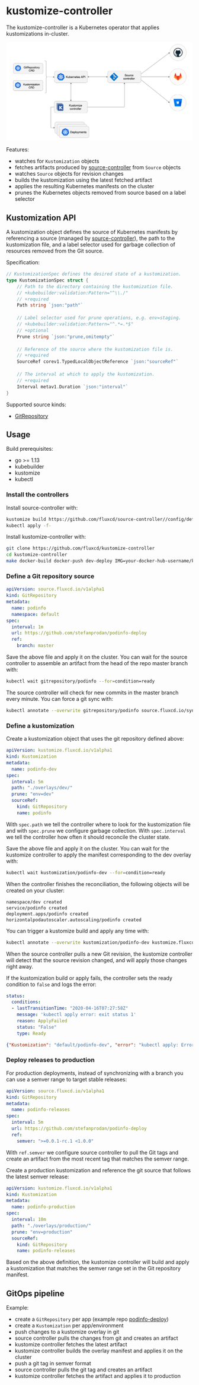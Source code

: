 # kustomize-controller

The kustomize-controller is a Kubernetes operator that applies kustomizations in-cluster.

![overview](docs/diagrams/fluxcd-kustomize-source-controllers.png)

Features:
* watches for `Kustomization` objects
* fetches artifacts produced by [source-controller](https://github.com/fluxcd/source-controller) from `Source` objects 
* watches `Source` objects for revision changes 
* builds the kustomization using the latest fetched artifact
* applies the resulting Kubernetes manifests on the cluster
* prunes the Kubernetes objects removed from source based on a label selector

## Kustomization API

A kustomization object defines the source of Kubernetes manifests by referencing a source
(managed by [source-controller](https://github.com/fluxcd/source-controller)),
the path to the kustomization file, 
and a label selector used for garbage collection of resources removed from the Git source.

Specification:

```go
// KustomizationSpec defines the desired state of a kustomization.
type KustomizationSpec struct {
	// Path to the directory containing the kustomization file.
	// +kubebuilder:validation:Pattern="^\\./"
	// +required
	Path string `json:"path"`

	// Label selector used for prune operations, e.g. env=staging.
	// +kubebuilder:validation:Pattern="^.*=.*$"
	// +optional
	Prune string `json:"prune,omitempty"`

	// Reference of the source where the kustomization file is.
	// +required
	SourceRef corev1.TypedLocalObjectReference `json:"sourceRef"`

	// The interval at which to apply the kustomization.
	// +required
	Interval metav1.Duration `json:"interval"`
}
```

Supported source kinds:
* [GitRepository](https://github.com/fluxcd/source-controller/blob/master/docs/spec/v1alpha1/gitrepositories.md)

## Usage

Build prerequisites:
* go >= 1.13
* kubebuilder
* kustomize
* kubectl

### Install the controllers

Install source-controller with:

```bash
kustomize build https://github.com/fluxcd/source-controller//config/default?ref=v0.0.1-alpha.1 \
kubectl apply -f-
```

Install kustomize-controller with:

```bash
git clone https://github.com/fluxcd/kustomize-controller
cd kustomize-controller
make docker-build docker-push dev-deploy IMG=your-docker-hub-username/kustomize-controller:test
```

### Define a Git repository source

```yaml
apiVersion: source.fluxcd.io/v1alpha1
kind: GitRepository
metadata:
  name: podinfo
  namespace: default
spec:
  interval: 1m
  url: https://github.com/stefanprodan/podinfo-deploy
  ref:
    branch: master
```

Save the above file and apply it on the cluster.
You can wait for the source controller to assemble an artifact from the head of the repo master branch with:

```bash
kubectl wait gitrepository/podinfo --for=condition=ready
```

The source controller will check for new commits in the master branch every minute. You can force a git sync with:

```bash
kubectl annotate --overwrite gitrepository/podinfo source.fluxcd.io/syncAt="$(date +%s)"
```

### Define a kustomization

Create a kustomization object that uses the git repository defined above:

```yaml
apiVersion: kustomize.fluxcd.io/v1alpha1
kind: Kustomization
metadata:
  name: podinfo-dev
spec:
  interval: 5m
  path: "./overlays/dev/"
  prune: "env=dev"
  sourceRef:
    kind: GitRepository
    name: podinfo
```

With `spec.path` we tell the controller where to look for the kustomization file and with `spec.prune` we 
configure garbage collection. With `spec.interval` we tell the controller how often it should reconcile 
the cluster state.

Save the above file and apply it on the cluster.
You can wait for the kustomize controller to apply the manifest corresponding to the dev overlay with:

```bash
kubectl wait kustomization/podinfo-dev --for=condition=ready
```

When the controller finishes the reconciliation, the following objects will be created on your cluster:

```text
namespace/dev created
service/podinfo created
deployment.apps/podinfo created
horizontalpodautoscaler.autoscaling/podinfo created
```

You can trigger a kustomize build and apply any time with:

```bash
kubectl annotate --overwrite kustomization/podinfo-dev kustomize.fluxcd.io/syncAt="$(date +%s)"
```

When the source controller pulls a new Git revision, the kustomize controller will detect that the
source revision changed, and will apply those changes right away.

If the kustomization build or apply fails, the controller sets the ready condition to `false` and logs the error:

```yaml
status:
  conditions:
  - lastTransitionTime: "2020-04-16T07:27:58Z"
    message: 'kubectl apply error: exit status 1'
    reason: ApplyFailed
    status: "False"
    type: Ready
``` 

```json
{"Kustomization": "default/podinfo-dev", "error": "kubectl apply: Error from server (NotFound): error when creating \"podinfo-dev.yaml\": namespaces \"dev\" not found\n"}
```

### Deploy releases to production

For production deployments, instead of synchronizing with a branch you can use a semver range to target stable releases:

```yaml
apiVersion: source.fluxcd.io/v1alpha1
kind: GitRepository
metadata:
  name: podinfo-releases
spec:
  interval: 5m
  url: https://github.com/stefanprodan/podinfo-deploy
  ref:
    semver: ">=0.0.1-rc.1 <1.0.0"
```

With `ref.semver` we configure source controller to pull the Git tags and create an artifact from the most recent tag
that matches the semver range.

Create a production kustomization and reference the git source that follows the latest semver release:

```yaml
apiVersion: kustomize.fluxcd.io/v1alpha1
kind: Kustomization
metadata:
  name: podinfo-production
spec:
  interval: 10m
  path: "./overlays/production/"
  prune: "env=production"
  sourceRef:
    kind: GitRepository
    name: podinfo-releases
```

Based on the above definition, the kustomize controller will build and apply a kustomization that matches the semver range
set in the Git repository manifest.

## GitOps pipeline

Example:
* create a `GitRepository` per app (example repo [podinfo-deploy](https://github.com/stefanprodan/podinfo-deploy))
* create a `Kustomization` per app/environment 
* push changes to a kustomize overlay in git
* source controller pulls the changes from git and creates an artifact
* kustomize controller fetches the latest artifact
* kustomize controller builds the overlay manifest and applies it on the cluster
* push a git tag in semver format
* source controller pulls the git tag and creates an artifact
* kustomize controller fetches the artifact and applies it to production
